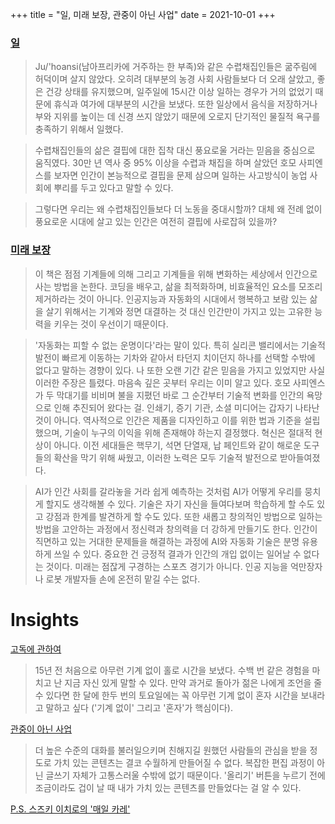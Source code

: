 +++
title = "일, 미래 보장, 관중이 아닌 사업"
date = 2021-10-01
+++

### [일](https://www.amazon.com/Work-Deep-History-Stone-Robots-ebook/dp/B08817M9SS/)

> Ju/'hoansi(남아프리카에 거주하는 한 부족)와 같은 수렵채집인들은 굶주림에 허덕이며 살지 않았다. 오히려 대부분의 농경 사회 사람들보다 더 오래 살았고, 좋은 건강 상태를 유지했으며, 일주일에 15시간 이상 일하는 경우가 거의 없었기 때문에 휴식과 여가에 대부분의 시간을 보냈다. 또한 일상에서 음식을 저장하거나 부와 지위를 높이는 데 신경 쓰지 않았기 때문에 오로지 단기적인 물질적 욕구를 충족하기 위해서 일했다.

> 수렵채집인들의 삶은 결핍에 대한 집착 대신 풍요로울 거라는 믿음을 중심으로 움직였다. 30만 년 역사 중 95% 이상을 수렵과 채집을 하며 살았던 호모 사피엔스를 보자면 인간이 본능적으로 결핍을 문제 삼으며 일하는 사고방식이 농업 사회에 뿌리를 두고 있다고 말할 수 있다.

> 그렇다면 우리는 왜 수렵채집인들보다 더 노동을 중대시할까? 대체 왜 전례 없이 풍요로운 시대에 살고 있는 인간은 여전히 결핍에 사로잡혀 있을까?

### [미래 보장](https://www.amazon.com/Futureproof-Rules-Humans-Age-Automation-ebook/dp/B07ZN3TDWH/)

> 이 책은 점점 기계들에 의해 그리고 기계들을 위해 변화하는 세상에서 인간으로 사는 방법을 논한다. 코딩을 배우고, 삶을 최적화하며, 비효율적인 요소를 모조리 제거하라는 것이 아니다. 인공지능과 자동화의 시대에서 행복하고 보람 있는 삶을 살기 위해서는 기계와 정면 대결하는 것 대신 인간만이 가지고 있는 고유한 능력을 키우는 것이 우선이기 때문이다.

> '자동화는 피할 수 없는 운명이다'라는 말이 있다. 특히 실리콘 밸리에서는 기술적 발전이 빠르게 이동하는 기차와 같아서 타던지 치이던지 하나를 선택할 수밖에 없다고 말하는 경향이 있다. 나 또한 오랜 기간 같은 믿음을 가지고 있었지만 사실 이러한 주장은 틀렸다. 마음속 깊은 곳부터 우리는 이미 알고 있다. 호모 사피엔스가 두 막대기를 비비며 불을 지폈던 바로 그 순간부터 기술적 변화를 인간의 욕망으로 인해 추진되어 왔다는 걸. 인쇄기, 증기 기관, 소셜 미디어는 갑자기 나타난 것이 아니다. 역사적으로 인간은 제품을 디자인하고 이를 위한 법과 기준을 설립했으며, 기술이 누구의 이익을 위해 존재해야 하는지 결정했다. 혁신은 절대적 현상이 아니다. 이전 세대들은 핵무기, 석면 단열재, 납 페인트와 같이 해로운 도구들의 확산을 막기 위해 싸웠고, 이러한 노력은 모두 기술적 발전으로 받아들여졌다.

> AI가 인간 사회를 갈라놓을 거라 쉽게 예측하는 것처럼 AI가 어떻게 우리를 뭉치게 할지도 생각해볼 수 있다. 기술은 자기 자신을 들여다보며 학습하게 할 수도 있고 강점과 한계를 발견하게 할 수도 있다. 또한 새롭고 창의적인 방법으로 일하는 방법을 고안하는 과정에서 정신력과 창의력을 더 강하게 만들기도 한다. 인간이 직면하고 있는 거대한 문제들을 해결하는 과정에 AI와 자동화 기술은 분명 유용하게 쓰일 수 있다. 중요한 건 긍정적 결과가 인간의 개입 없이는 일어날 수 없다는 것이다. 미래는 점잖게 구경하는 스포츠 경기가 아니다. 인공 지능을 억만장자나 로봇 개발자들 손에 온전히 맡길 수는 없다.

# Insights

[고독에 관하여](https://eriktorenberg.substack.com/p/on-solitude)

> 15년 전 처음으로 아무런 기계 없이 홀로 시간을 보냈다. 수백 번 같은 경험을 마치고 난 지금 자신 있게 말할 수 있다. 만약 과거로 돌아가 젊은 나에게 조언을 줄 수 있다면 한 달에 한두 번의 토요일에는 꼭 아무런 기계 없이 혼자 시간을 보내라고 말하고 싶다 ('기계 없이' 그리고 '혼자'가 핵심이다).

[관중이 아닌 사업](https://jakobgreenfeld.com/build_an_audience)

> 더 높은 수준의 대화를 불러일으키며 친해지길 원했던 사람들의 관심을 받을 정도로 가치 있는 콘텐츠는 결코 수월하게 만들어질 수 없다. 복잡한 편집 과정이 아닌 글쓰기 자체가 고통스러울 수밖에 없기 때문이다. '올리기' 버튼을 누르기 전에 조금이라도 겁이 날 때 내가 가치 있는 콘텐츠를 만들었다는 걸 알 수 있다.

[P.S. 스즈키 이치로의 '매일 카레'](https://www.youtube.com/watch?v=z-tJHe4d1mQ)